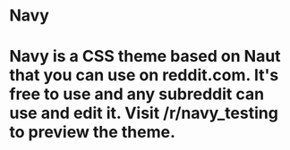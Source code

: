 Navy
===============

Navy is a CSS theme based on Naut that you can use on reddit.com. It's free to use and any subreddit can use and edit it. Visit /r/navy_testing to preview the theme.
===============
